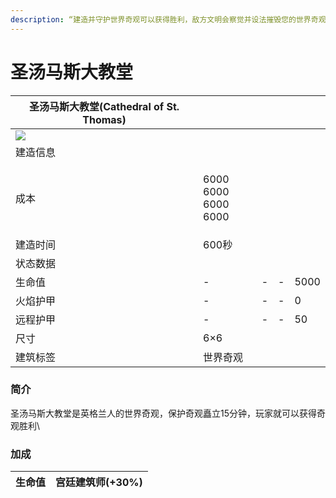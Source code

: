 ```yaml
---
description: “建造并守护世界奇观可以获得胜利，敌方文明会察觉并设法摧毁您的世界奇观”
---
```


# 圣汤马斯大教堂

| 圣汤马斯大教堂(Cathedral of St. Thomas)                                                                                                                      |                                                                                                                                                                                                                                                                                                                                                                                                                                                                                 |   |   |      |
| ----------------------------------------------------------------------------------------------------------------------------------------------------- | ------------------------------------------------------------------------------------------------------------------------------------------------------------------------------------------------------------------------------------------------------------------------------------------------------------------------------------------------------------------------------------------------------------------------------------------------------------------------------- | - | - | ---- |
| ![](https://seicing-1257171891.cos.ap-nanjing.myqcloud.com/3fatcatpool/aoe4/tech/%E5%9C%A3%E6%B1%A4%E9%A9%AC%E6%96%AF%E5%A4%A7%E6%95%99%E5%A0%82.png) |                                                                                                                                                                                                                                                                                                                                                                                                                                                                                 |   |   |      |
| 建造信息                                                                                                                                                  |                                                                                                                                                                                                                                                                                                                                                                                                                                                                                 |   |   |      |
| 成本                                                                                                                                                    | <p><img src="https://seicing-1257171891.cos.ap-nanjing.myqcloud.com/3fatcatpool/aoe4/tech/%E8%82%89.png" alt="">6000<img src="https://seicing-1257171891.cos.ap-nanjing.myqcloud.com/3fatcatpool/aoe4/tech/%E6%9C%A8.png" alt="">6000<br><img src="https://seicing-1257171891.cos.ap-nanjing.myqcloud.com/3fatcatpool/aoe4/tech/%E9%87%91.png" alt="">6000<img src="https://seicing-1257171891.cos.ap-nanjing.myqcloud.com/3fatcatpool/aoe4/tech/%E7%9F%B3.png" alt="">6000</p> |   |   |      |
| 建造时间                                                                                                                                                  | 600秒                                                                                                                                                                                                                                                                                                                                                                                                                                                                            |   |   |      |
| 状态数据                                                                                                                                                  |                                                                                                                                                                                                                                                                                                                                                                                                                                                                                 |   |   |      |
| 生命值                                                                                                                                                   | -                                                                                                                                                                                                                                                                                                                                                                                                                                                                               | - | - | 5000 |
| 火焰护甲                                                                                                                                                  | -                                                                                                                                                                                                                                                                                                                                                                                                                                                                               | - | - | 0    |
| 远程护甲                                                                                                                                                  | -                                                                                                                                                                                                                                                                                                                                                                                                                                                                               | - | - | 50   |
| 尺寸                                                                                                                                                    | 6×6                                                                                                                                                                                                                                                                                                                                                                                                                                                                             |   |   |      |
| 建筑标签                                                                                                                                                  | 世界奇观                                                                                                                                                                                                                                                                                                                                                                                                                                                                            |   |   |      |

### 简介

圣汤马斯大教堂是英格兰人的世界奇观，保护奇观矗立15分钟，玩家就可以获得奇观胜利\


### 加成 <a href="#sp" id="sp"></a>

| 生命值 | <img src="https://seicing-1257171891.cos.ap-nanjing.myqcloud.com/3fatcatpool/aoe4/tech/%E5%AE%AB%E5%BB%B7%E5%BB%BA%E7%AD%91%E5%B8%88.png" alt="" data-size="line">宫廷建筑师(+30%) |
| --- | ----------------------------------------------------------------------------------------------------------------------------------------------------------------------------- |
